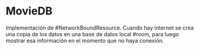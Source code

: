 # MovieDB

Implementación de #NetworkBoundResource.
Cuando hay internet se crea una copia de los datos en una base de datos local #room, para luego mostrar esa información en el momento que no haya conexión.
